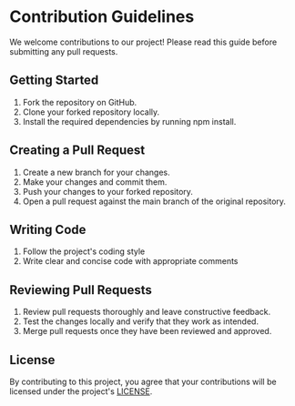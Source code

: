 
# Contribution Guidelines

We welcome contributions to our project! Please read this guide before submitting any pull requests.

## Getting Started
1. Fork the repository on GitHub.
1. Clone your forked repository locally.
1. Install the required dependencies by running npm install.

## Creating a Pull Request
1. Create a new branch for your changes.
1. Make your changes and commit them.
1. Push your changes to your forked repository.
1. Open a pull request against the main branch of the original repository.

## Writing Code
1. Follow the project's coding style
1. Write clear and concise code with appropriate comments

## Reviewing Pull Requests
1. Review pull requests thoroughly and leave constructive feedback.
1. Test the changes locally and verify that they work as intended.
1. Merge pull requests once they have been reviewed and approved.

## License
By contributing to this project, you agree that your contributions will be licensed under the project's [LICENSE](https://github.com/TaylorHawkes/ChatGPTArms/blob/main/LICENSE).